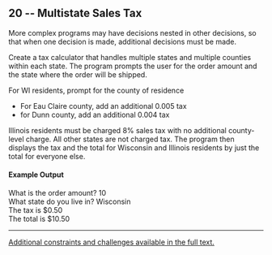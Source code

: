 ## 20 -- Multistate Sales Tax
More complex programs may have decisions nested in
other decisions, so that when one decision is made,
additional decisions must be made.

Create a tax calculator that handles multiple states
and multiple counties within each state. The program
prompts the user for the order amount and the state
where the order will be shipped.

For WI residents, prompt for the county of residence
 - For Eau Claire county, add an additional 0.005 tax
 - for Dunn county, add an additional 0.004 tax  

Illinois residents must be charged 8% sales tax with
no additional county-level charge. All other states
are not charged tax. The program then displays the
tax and the total for Wisconsin and Illinois
residents by just the total for everyone else.


#### Example Output
What is the order amount? 10  
What state do you live in? Wisconsin  
The tax is $0.50  
The total is $10.50  

***
[Additional constraints and challenges available in the full text.](https://www.amazon.com/Exercises-Programmers-Challenges-Develop-Coding/dp/1680501224)

